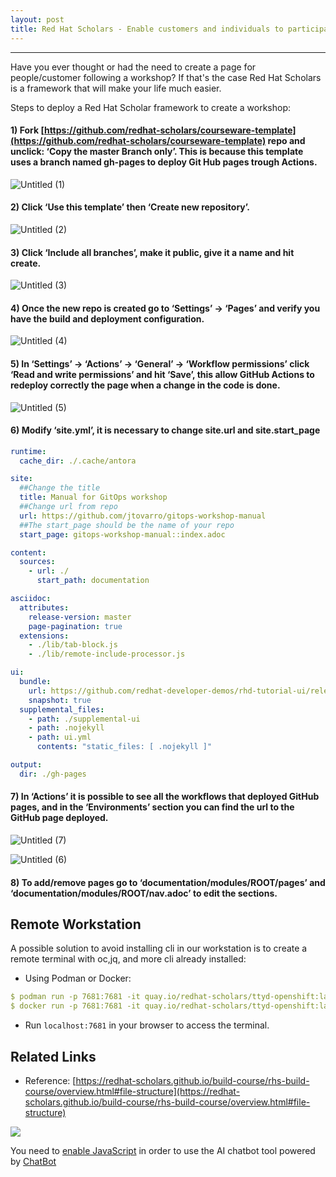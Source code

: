 ```yaml
---
layout: post
title: Red Hat Scholars - Enable customers and individuals to participate in a Workshop
---
```


---
Have you ever thought or had the need to create a page for people/customer following a workshop? If that's the case Red Hat Scholars is a framework that will make your life much easier.

Steps to deploy a Red Hat Scholar framework to create a workshop:

#### 1) Fork [https://github.com/redhat-scholars/courseware-template](https://github.com/redhat-scholars/courseware-template) repo and unclick: ‘Copy the master Branch only’. This is because this template uses a branch named gh-pages to deploy Git Hub pages trough Actions.

![Untitled (1)](https://user-images.githubusercontent.com/95486210/226349082-30cb26d1-4d2e-4392-9040-820197aad154.png)

#### 2) Click ‘Use this template’ then ‘Create new repository’.

![Untitled (2)](https://user-images.githubusercontent.com/95486210/226349353-b5047c7d-7b4e-4989-8953-caf389505aef.png)

#### 3) Click ‘Include all branches’, make it public, give it a name and hit create.

![Untitled (3)](https://user-images.githubusercontent.com/95486210/226349223-8f1b96c8-3ea3-4c79-89b7-d2a667c6709e.png)

#### 4) Once the new repo is created go to ‘Settings’ → ‘Pages’ and verify you have the build and deployment configuration.

![Untitled (4)](https://user-images.githubusercontent.com/95486210/226349400-6b22e9d3-68dc-425e-a5f9-5b7c56246f4a.png)

#### 5) In ‘Settings’ → ‘Actions’ → ‘General’ → ‘Workflow permissions’ click ‘Read and write permissions’ and hit ‘Save’, this allow GitHub Actions to redeploy correctly the page when a change in the code is done.

![Untitled (5)](https://user-images.githubusercontent.com/95486210/226349440-7f860717-06bd-40d6-8b06-5ff35aa52ba1.png)

#### 6) Modify ‘site.yml’, it is necessary to change site.url and site.start_page

```yaml
runtime:
  cache_dir: ./.cache/antora

site:
  ##Change the title
  title: Manual for GitOps workshop
  ##Change url from repo
  url: https://github.com/jtovarro/gitops-workshop-manual
  ##The start_page should be the name of your repo
  start_page: gitops-workshop-manual::index.adoc

content:
  sources:
    - url: ./
      start_path: documentation

asciidoc:
  attributes:
    release-version: master
    page-pagination: true
  extensions:
    - ./lib/tab-block.js
    - ./lib/remote-include-processor.js

ui:
  bundle:
    url: https://github.com/redhat-developer-demos/rhd-tutorial-ui/releases/download/v0.1.9/ui-bundle.zip
    snapshot: true
  supplemental_files:
    - path: ./supplemental-ui
    - path: .nojekyll
    - path: ui.yml
      contents: "static_files: [ .nojekyll ]"

output:
  dir: ./gh-pages
```

#### 7) In ‘Actions’ it is possible to see all the workflows that deployed GitHub pages, and in the ‘Environments’ section you can find the url to the GitHub page deployed.

![Untitled (7)](https://user-images.githubusercontent.com/95486210/226348602-4c078e47-0933-4244-bbf7-d87b5d6b2eba.png)

![Untitled (6)](https://user-images.githubusercontent.com/95486210/226349568-57501c42-d894-4b80-b7c9-5d97a06a7afd.png)

#### 8) To add/remove pages go to ‘documentation/modules/ROOT/pages’ and ‘documentation/modules/ROOT/nav.adoc’ to edit the sections. 

## Remote Workstation
A possible solution to avoid installing cli in our workstation is to create a remote terminal with oc,jq, and more cli already installed:
  - Using Podman or Docker:

```yaml
$ podman run -p 7681:7681 -it quay.io/redhat-scholars/ttyd-openshift:latest
$ docker run -p 7681:7681 -it quay.io/redhat-scholars/ttyd-openshift:latest
```

  - Run `localhost:7681` in your browser to access the terminal.

## Related Links
- Reference: [https://redhat-scholars.github.io/build-course/rhs-build-course/overview.html#file-structure](https://redhat-scholars.github.io/build-course/rhs-build-course/overview.html#file-structure)

<a href="https://www.buymeacoffee.com/techtovar"><img src="https://img.buymeacoffee.com/button-api/?text=Buy me a piece of fruit&emoji=🍌&slug=techtovar&button_colour=FFDD00&font_colour=000000&font_family=Cookie&outline_colour=000000&coffee_colour=ffffff" /></a>

<script type="text/javascript">
    window.__be = window.__be || {};
    window.__be.id = "66de68224f73f1000709471f";
    (function() {
        var be = document.createElement('script'); be.type = 'text/javascript'; be.async = true;
        be.src = ('https:' == document.location.protocol ? 'https://' : 'http://') + 'cdn.chatbot.com/widget/plugin.js';
        var s = document.getElementsByTagName('script')[0]; s.parentNode.insertBefore(be, s);
    })();
</script>
<noscript>You need to <a href="https://www.chatbot.com/help/chat-widget/enable-javascript-in-your-browser/" rel="noopener nofollow">enable JavaScript</a> in order to use the AI chatbot tool powered by <a href="https://www.chatbot.com/" rel="noopener nofollow" target="_blank">ChatBot</a></noscript>

